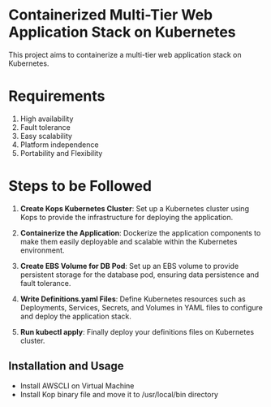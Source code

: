 # Containerized Multi-Tier Web Application Stack on Kubernetes

This project aims to containerize a multi-tier web application stack on Kubernetes.
# Requirements
1. High availability
2. Fault tolerance
3. Easy scalability
4. Platform independence
5. Portability and Flexibility

# Steps to be Followed

1. **Create Kops Kubernetes Cluster**: Set up a Kubernetes cluster using Kops to provide the infrastructure for deploying the application.

2. **Containerize the Application**: Dockerize the application components to make them easily deployable and scalable within the Kubernetes environment.

3. **Create EBS Volume for DB Pod**: Set up an EBS volume to provide persistent storage for the database pod, ensuring data persistence and fault tolerance.

4. **Write Definitions.yaml Files**: Define Kubernetes resources such as Deployments, Services, Secrets, and Volumes in YAML files to configure and deploy the application stack.
5.  **Run kubectl apply**: Finally deploy your definitions files on Kubernetes cluster.

## Installation and Usage
- Install AWSCLI on Virtual Machine
- Install Kop binary file and move it to /usr/local/bin directory

